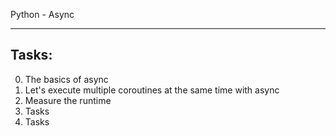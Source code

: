 Python - Async

-------
Tasks:
-------

0. The basics of async
1. Let's execute multiple coroutines at the same time with async
2. Measure the runtime
3. Tasks
4. Tasks
